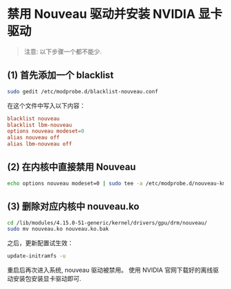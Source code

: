 # 禁用 Nouveau 驱动并安装 NVIDIA 显卡驱动

> 注意: 以下步骤一个都不能少.   

## (1) 首先添加一个 blacklist  

```bash
sudo gedit /etc/modprobe.d/blacklist-nouveau.conf
```

在这个文件中写入以下内容：  

```conf
blacklist nouveau
blacklist lbm-nouveau
options nouveau modeset=0
alias nouveau off
alias lbm-nouveau off
```

## (2) 在内核中直接禁用 Nouveau  

```bash
echo options nouveau modeset=0 | sudo tee -a /etc/modprobe.d/nouveau-kms.conf
``` 

## (3) 删除对应内核中 nouveau.ko  

```bash
cd /lib/modules/4.15.0-51-generic/kernel/drivers/gpu/drm/nouveau/
sudo mv nouveau.ko nouveau.ko.bak
```

之后，更新配置试生效：

```bash
update-initramfs -u
```

重启后再次进入系统, nouveau 驱动被禁用。 使用 NVIDIA 官网下载好的离线驱动安装包安装显卡驱动即可.    

